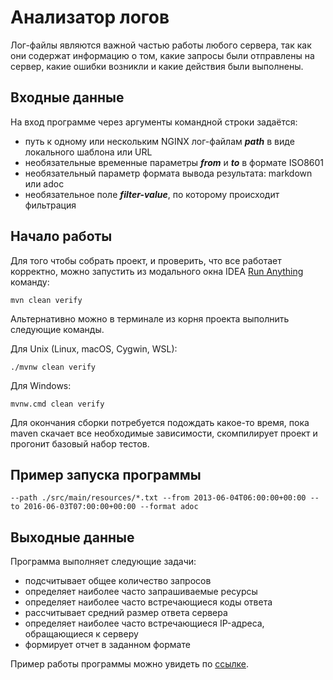 # Анализатор логов

Лог-файлы являются важной частью работы любого сервера, так как они содержат информацию о том, какие запросы были отправлены на сервер, какие ошибки возникли и какие действия были выполнены.
## Входные данные

На вход программе через аргументы командной строки задаётся:
* путь к одному или нескольким NGINX лог-файлам ***path*** в виде локального шаблона или URL
* необязательные временные параметры ***from*** и ***to*** в формате ISO8601
* необязательный параметр формата вывода результата: markdown или adoc
* необязательное поле ***filter-value***, по которому происходит фильтрация
## Начало работы

Для того чтобы собрать проект, и проверить, что все работает корректно, можно
запустить из модального окна IDEA
[Run Anything](https://www.jetbrains.com/help/idea/running-anything.html)
команду:

```shell
mvn clean verify
```

Альтернативно можно в терминале из корня проекта выполнить следующие команды.

Для Unix (Linux, macOS, Cygwin, WSL):

```shell
./mvnw clean verify
```

Для Windows:

```shell
mvnw.cmd clean verify
```

Для окончания сборки потребуется подождать какое-то время, пока maven скачает
все необходимые зависимости, скомпилирует проект и прогонит базовый набор
тестов.

## Пример запуска программы

```shell
--path ./src/main/resources/*.txt --from 2013-06-04T06:00:00+00:00 --to 2016-06-03T07:00:00+00:00 --format adoc
```
## Выходные данные
Программа выполняет следующие задачи:
* подсчитывает общее количество запросов
* определяет наиболее часто запрашиваемые ресурсы
* определяет наиболее часто встречающиеся коды ответа
* рассчитывает средний размер ответа сервера
* определяет наиболее часто встречающиеся IP-адреса, обращающиеся к серверу
* формирует отчет в заданном формате

Пример работы программы можно увидеть по [ссылке](./src/main/resources/report.md).
